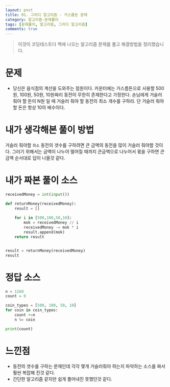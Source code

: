 ```yaml
---
layout: post
title: 01. 그리디 알고리즘 - 거스름돈 문제
category: 알고리즘-문제풀이
tags: [문제풀이, 알고리즘, 그리디 알고리즘]
comments: true
---
```

<!----------------- 탬플릿
## forEach
### 설명
[MDN]()
### 문법
```javascript

```
### 예시
```javascript

```
------------------->

> 이것이 코딩테스트다 책에 나오는 알고리즘 문제를 풀고 해결방법을 정리했습니다.

# 문제
- 당신은 음식점의 계산을 도와주는 점원이다. 카운터에는 거스름돈으로 사용할 500원, 100원, 50원, 10원짜리 동전이 무한히 존재한다고 가정한다. 손님에게 거슬러 줘야 할 돈이 N원 일 때 거슬러 줘야 할 동전의 최소 개수를 구하라. 단 거슬러 줘야 할 돈은 항상 10의 배수이다.

# 내가 생각해본 풀이 방법

거슬러 줘야할 `최소` 동전의 갯수를 구하려면 큰 금액의 동전을 많이 거슬러 줘야할 것이다.
그러기 위해서는 금액이 나누어 떨어질 때까지 큰금액으로 나누어서 몫을 구하면 큰 금액 순서대로 답이 나올것 같다.

# 내가 짜본 풀이  소스

```python
receivedMoney = int(input())

def returnMoney(receivedMoney):
    result = []
    
    for i in [500,100,50,10]:
        mok = receivedMoney // i
        receivedMoney -= mok * i
        result.append(mok)
    return result


result = returnMoney(receivedMoney)
result
```

# 정답 소스

```python
n = 1260
count = 0

coin_types = [500, 100, 50, 10]
for coin in coin_types:
    count +=n
    n %= coin

print(count)
```

# 느낀점
- 동전의 갯수를 구하는 문제인데 각각 몇개 거슬러줘야 하는지 파악하는 소스를 짜서 훨씬 복잡해 진것 같다.
- 간단한 알고리즘 같지만 쉽게 풀어내진 못했던것 같다.


